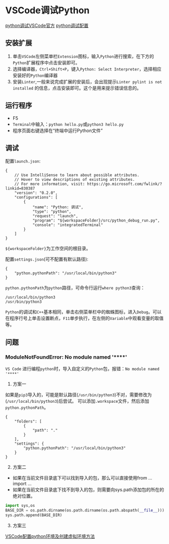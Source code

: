 <!--
 * @Descripttion: 
 * @version: 
 * @Author: sueRimn
 * @Date: 2020-07-09 10:09:59
 * @LastEditors: sueRimn
 * @LastEditTime: 2020-07-24 17:57:26
--> 
# VSCode调试Python

[python调试VSCode官方](https://code.visualstudio.com/docs/python/debugging#_set-configuration-options)
[python调试配置](https://www.cnblogs.com/shine-lee/p/10234378.html)

## 安装扩展

1. 单击`VSCode`左侧菜单栏`Extension`图标，输入`Python`进行搜索，在下方的`Python`扩展程序中点击安装即可。
2. 选择编译器，`Ctrl+Shift+P`，键入`Python: Select Interpreter`，选择相应安装好的`Python`编译器
3. 安装`Linter`,一般来说完成扩展的安装后，会出现提示`Linter pylint is not installed` 的信息，点击安装即可。这个是用来提示错误信息的。

## 运行程序

* F5
* `Terminal`中输入：`python hello.py`或`python3 hello.py`
* 程序页面右键选择在“终端中运行Python文件”

## 调试

配置`launch.json`:
```
{
    // Use IntelliSense to learn about possible attributes.
    // Hover to view descriptions of existing attributes.
    // For more information, visit: https://go.microsoft.com/fwlink/?linkid=830387
    "version": "0.2.0",
    "configurations": [
        {
            "name": "Python: 调试",
            "type": "python",
            "request": "launch",
            "program": "${workspaceFolder}/src/python_debug_run.py",
            "console": "integratedTerminal"
        }
    ]
}
```
`${workspaceFolder}`为工作空间的根目录。

配置`settings.json`(可不配置有默认路径):
```
{
    "python.pythonPath": "/usr/local/bin/python3"
}
```
`python.pythonPath`为`python`路径，可命令行运行`where python3`查询：
```
/usr/local/bin/python3
/usr/bin/python3
```

`Python`的调试和`C++`基本相同，单击右侧菜单栏中的蜘蛛图标，进入`Debug`。可以在程序行号上单击设置断点，`F11`单步执行，在左侧的`Variable`中观看变量的取值等。

## 问题

### ModuleNotFoundError: No module named '****'

`VS Code` 进行编程`python`时，导入自定义的`Python`包，报错：`No module named '****'`

1. 方案一

如果是`pip3`导入的，可能是默认路径(`/usr/bin/python3`)不对，需要修改为(`/usr/local/bin/python3`)后尝试。
可以添加`.workspace`文件，然后添加`python.pythonPath`。
```
{
	"folders": [
		{
			"path": "."
		}
	],
	"settings": {
		"python.pythonPath": "/usr/local/bin/python3"
	}
}
```
2. 方案二

* 如果在当前文件目录底下可以找到导入的包，那么可以直接使用from ... import ...
* 如果在当前文件目录底下找不到导入的包，则需要向sys.path添加包的所在的绝对位置。
```py
import sys,os
BASE_DIR = os.path.dirname(os.path.dirname(os.path.abspath(__file__)))  # __file__获取执行文件相对路径，整行为取上一级的上一级目录
sys.path.append(BASE_DIR)
```
3. 方案三

[VSCode配置python环境及创建虚拟环境方法](https://www.jianshu.com/p/bbf2ad02841c)